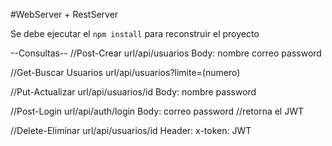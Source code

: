 #WebServer + RestServer

Se debe ejecutar el ```npm install``` para reconstruir el proyecto

--Consultas--
//Post-Crear
url/api/usuarios
Body:
nombre
correo
password

//Get-Buscar Usuarios
url/api/usuarios?limite=(numero)

//Put-Actualizar
url/api/usuarios/id
Body:
nombre
password

//Post-Login
url/api/auth/login
Body:
correo
password
//retorna el JWT

//Delete-Eliminar
url/api/usuarios/id
Header: 
x-token: JWT